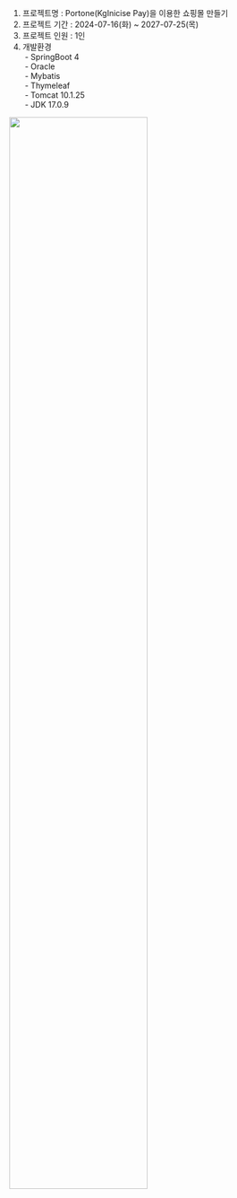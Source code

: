 1. 프로젝트명 : Portone(KgInicise Pay)을 이용한 쇼핑몰 만들기<br />
2. 프로젝트 기간 : 2024-07-16(화) ~ 2027-07-25(목)<br />
3. 프로젝트 인원 : 1인<br />
4. 개발환경<br />
&nbsp;- SpringBoot 4<br />
&nbsp;- Oracle<br />
&nbsp;- Mybatis<br />
&nbsp;- Thymeleaf<br />
&nbsp;- Tomcat 10.1.25<br />
&nbsp;- JDK 17.0.9<br />

<img src="https://cafeptthumb-phinf.pstatic.net/MjAyNDA3MjVfMzAw/MDAxNzIxODg5MDQ5MzM1.CTUNKnCqYJe2A7B9gmRFjPS1RSBaEzuPe2sDQymJ2LUg.GAe1fOQUxD2N0MRZ5MEedKQvw0woRlMqyjcMv2TSgf4g.PNG/image.png?type=w1600" style="width:70%;heigh:auto;" />
